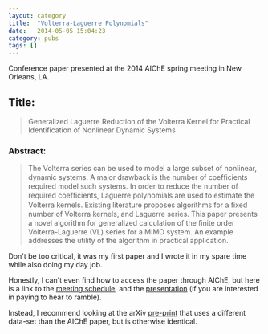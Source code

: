 ```yaml
---
layout: category
title:  "Volterra-Laguerre Polynomials"
date:   2014-05-05 15:04:23
category: pubs
tags: []
---
```

Conference paper presented at the 2014 AIChE spring meeting in New Orleans, LA.

## Title:

> Generalized Laguerre Reduction of the Volterra Kernel for Practical Identification of Nonlinear Dynamic Systems

### Abstract:

> The Volterra series can be used to model a large subset of nonlinear, dynamic systems. A major drawback is the number of coefﬁcients required model such systems. In order to reduce the number of required coefﬁcients, Laguerre polynomials are used to estimate the Volterra kernels. Existing literature proposes algorithms for a ﬁxed number of Volterra kernels, and Laguerre series. This paper presents a novel algorithm for generalized calculation of the ﬁnite order Volterra-Laguerre (VL) series for a MIMO system. An example addresses the utility of the algorithm in practical application.

Don't be too critical, it was my first paper and I wrote it in my spare time while also doing my day job.

Honestly, I can't even find how to access the paper through AIChE, but here is a link to the [meeting schedule][meeting], and the [presentation][presentation] (if you are interested in paying to hear to ramble).

Instead, I recommend looking at the arXiv [pre-print][arxiv] that uses a different data-set than the AIChE paper, but is otherwise identical.

[meeting]:      https://aiche.confex.com/aiche/s14/webprogram/Session27102.html
[presentation]: http://www.aiche.org/academy/videos/conference-presentations/generalized-laguerre-reduction-volterra-kernel-practical-identification-mimo-system
[arxiv]:        https://arxiv.org/abs/1410.0741


